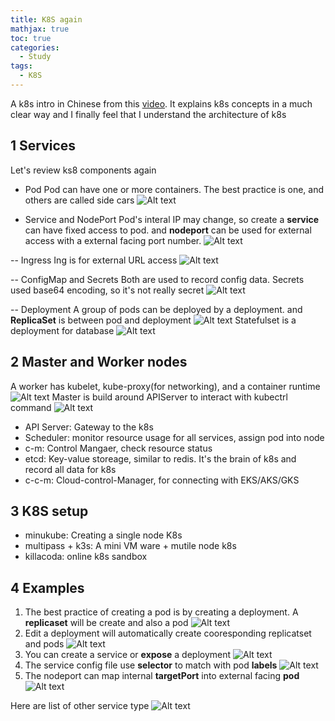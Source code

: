 ```yaml
---
title: K8S again
mathjax: true
toc: true
categories:
  - Study
tags:
  - K8S
---
```


A k8s intro in Chinese from this [video](https://www.youtube.com/watch?v=SL83f7Nzxr0). It explains k8s concepts in a much clear way and I finally feel that I understand the architecture of k8s

## 1 Services
Let's review ks8 components again

- Pod
Pod can have one or more containers. The best practice is one, and others are called side cars
![Alt text](/assets/images/2025/25-03-02-k8s_files/sidecar.jpg)

- Service and NodePort
Pod's interal IP may change, so create a **service** can have fixed access to pod. and **nodeport** can be used for external access with a external facing port number.
![Alt text](/assets/images/2025/25-03-02-k8s_files/nodeport.jpg)

-- Ingress
Ing is for external URL access
![Alt text](/assets/images/2025/25-03-02-k8s_files/ing.jpg)

-- ConfigMap and Secrets
Both are used to record config data. Secrets used base64 encoding, so it's not really secret
![Alt text](/assets/images/2025/25-03-02-k8s_files/configmap.jpg)

-- Deployment
A group of pods can be deployed by a deployment. and **ReplicaSet** is between pod and deployment
![Alt text](/assets/images/2025/25-03-02-k8s_files/deployment.jpg)
Statefulset is a deployment for database
![Alt text](/assets/images/2025/25-03-02-k8s_files/statefulset.jpg)

## 2 Master and Worker nodes
A worker has kubelet, kube-proxy(for networking), and a container runtime
![Alt text](/assets/images/2025/25-03-02-k8s_files/worker.jpg)
Master is build around APIServer to interact with kubectrl command
![Alt text](/assets/images/2025/25-03-02-k8s_files/master.jpg)
- API Server: Gateway to the k8s
- Scheduler: monitor resource usage for all services, assign pod into node
- c-m: Control Mangaer, check resource status
- etcd: Key-value storeage, similar to redis. It's the brain of k8s and record all data for k8s
- c-c-m: Cloud-control-Manager, for connecting with EKS/AKS/GKS

## 3 K8S setup
- minukube: Creating a single node K8s
- multipass + k3s: A mini VM ware + mutile node k8s
- killacoda: online k8s sandbox

## 4 Examples
1. The best practice of creating a pod is by creating a deployment. A **replicaset** will be create and also a pod
![Alt text](/assets/images/2025/25-03-02-k8s_files/exp1.jpg)
2. Edit a deployment will automatically create cooresponding replicatset and pods
![Alt text](/assets/images/2025/25-03-02-k8s_files/exp2.jpg)
3. You can create a service or **expose** a deployment
![Alt text](/assets/images/2025/25-03-02-k8s_files/exp3.jpg)
4. The service config file use **selector** to match with pod **labels**
![Alt text](/assets/images/2025/25-03-02-k8s_files/exp4.jpg)
5. The nodeport can map internal **targetPort** into external facing **pod**
![Alt text](/assets/images/2025/25-03-02-k8s_files/exp5.jpg)

Here are list of other service type
![Alt text](/assets/images/2025/25-03-02-k8s_files/services.jpg)





































